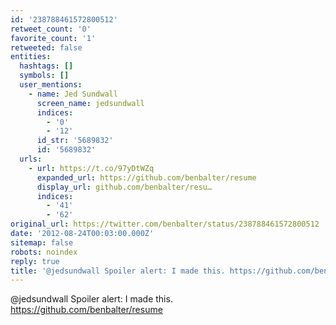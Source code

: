 ```yaml
---
id: '238788461572800512'
retweet_count: '0'
favorite_count: '1'
retweeted: false
entities:
  hashtags: []
  symbols: []
  user_mentions:
    - name: Jed Sundwall
      screen_name: jedsundwall
      indices:
        - '0'
        - '12'
      id_str: '5689832'
      id: '5689832'
  urls:
    - url: https://t.co/97yDtWZq
      expanded_url: https://github.com/benbalter/resume
      display_url: github.com/benbalter/resu…
      indices:
        - '41'
        - '62'
original_url: https://twitter.com/benbalter/status/238788461572800512
date: '2012-08-24T00:03:00.000Z'
sitemap: false
robots: noindex
reply: true
title: '@jedsundwall Spoiler alert: I made this. https://github.com/benbalter/resume'
---
```


@jedsundwall Spoiler alert: I made this. https://github.com/benbalter/resume